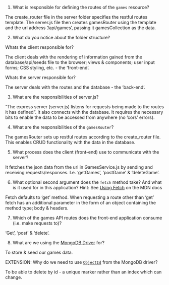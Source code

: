 1. What is responsible for defining the routes of the `games` resource?

  The create_router file in the server folder specifies the restful routes template. The server.js file then creates gamesRouter using the template and the url address ‘/api/games’, passing it gamesCollection as the data.  

2. What do you notice about the folder structure?  

Whats the client responsible for?

  The client deals with the rendering of information gained from the database/api/seeds file to the browser; views & components; user input forms; CSS styling, etc. - the ‘front-end’.

Whats the server responsible for?

  The server deals with the routes and the database - the ‘back-end’.

3. What are the responsibilities of server.js?

  “The express server (server.js) listens for requests being made to the routes it has defined”. It also connects with the database. It requires the necessary bits to enable the data to be accessed from anywhere (no ‘cors’ errors).

4. What are the responsibilities of the `gamesRouter`?

  The gamesRouter sets up restful routes according to the create_router file. This enables CRUD functionality with the data in the database.

5. What process does the client (front-end) use to communicate with the server?

  It fetches the json data from the url in GamesService.js by sending and receiving requests/responses. I.e. ‘getGames’, ‘postGame’ & ‘deleteGame’.

6. What optional second argument does the `fetch` method take? And what is it used for in this application? Hint: See [Using Fetch](https://developer.mozilla.org/en-US/docs/Web/API/Fetch_API/Using_Fetch) on the MDN docs

  Fetch defaults to ‘get’ method. When requesting a route other than ‘get’ fetch has an additional parameter in the form of an object containing the method type; body & headers.

7. Which of the games API routes does the front-end application consume (i.e. make requests to)?

  ‘Get’, ‘post’ & ‘delete’.

8. What are we using the [MongoDB Driver](http://mongodb.github.io/node-mongodb-native/) for?

  To store & seed our games data.

EXTENSION: Why do we need to use [`ObjectId`](https://mongodb.github.io/node-mongodb-native/api-bson-generated/objectid.html) from the MongoDB driver?

  To be able to delete by id - a unique marker rather than an index which can change.
